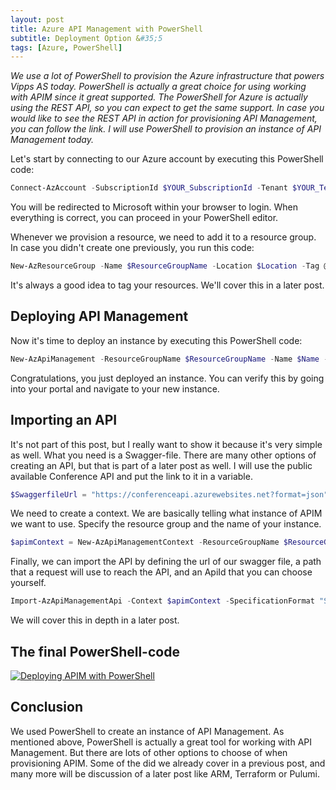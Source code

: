 ```yaml
---
layout: post
title: Azure API Management with PowerShell
subtitle: Deployment Option &#35;5
tags: [Azure, PowerShell]
---
```


*We use a lot of PowerShell to provision the Azure infrastructure that powers Vipps AS today. PowerShell is actually a great choice for using working with APIM since it great supported. The PowerShell for Azure is actually using the REST API, so you can expect to get the same support. In case you would like to see the REST API in action for provisioning API Management, you can follow the link. I will use PowerShell to provision an instance of API Management today.*

Let's start by connecting to our Azure account by executing this PowerShell code:

```powershell
Connect-AzAccount -SubscriptionId $YOUR_SubscriptionId -Tenant $YOUR_TenantId
```

You will be redirected to Microsoft within your browser to login. When everything is correct, you can proceed in your PowerShell editor.

Whenever we provision a resource, we need to add it to a resource group. In case you didn't create one previously, you run this code:

```powershell
New-AzResourceGroup -Name $ResourceGroupName -Location $Location -Tag @{Owner=$LoggedInUser}
```
It's always a good idea to tag your resources. We'll cover this in a later post.

## Deploying API Management

Now it's time to deploy an instance by executing this PowerShell code:

```powershell
New-AzApiManagement -ResourceGroupName $ResourceGroupName -Name $Name -Sku "Consumption" -Location $Location -Organization "YOUR_Organization" -AdminEmail $LoggedInUser
```
Congratulations, you just deployed an instance. You can verify this by going into your portal and navigate to your new instance.

## Importing an API

It's not part of this post, but I really want to show it because it's very simple as well. What you need is a Swagger-file. There are many other options of creating an API, but that is part of a later post as well. I will use the public available Conference API and put the link to it in a variable.

```powershell
$SwaggerfileUrl = "https://conferenceapi.azurewebsites.net?format=json"
```

We need to create a context. We are basically telling what instance of APIM we want to use. Specify the resource group and the name of your instance.

```powershell
$apimContext = New-AzApiManagementContext -ResourceGroupName $ResourceGroupName -ServiceName $Name
```

Finally, we can import the API by defining the url of our swagger file, a path that a request will use to reach the API, and an ApiId that you can choose yourself.

```powershell
Import-AzApiManagementApi -Context $apimContext -SpecificationFormat "Swagger" -SpecificationUrl $SwaggerfileUrl -Path $Path -ApiId $ApiId
```

We will cover this in depth in a later post.

## The final PowerShell-code

[![Deploying APIM with PowerShell](https://media-exp1.licdn.com/dms/image/C4E12AQFBqwOQVOjmnA/article-inline_image-shrink_1500_2232/0?e=1591833600&v=beta&t=izc42z6W1dNY4_pbBphUtb8fcMlyf2Irpwg22pH-Vpc)](https://gist.github.com/svenmalvik/97f5b86651b3db8e23223b5926d5e746)

## Conclusion
We used PowerShell to create an instance of API Management. As mentioned above, PowerShell is actually a great tool for working with API Management. But there are lots of other options to choose of when provisioning APIM. Some of the did we already cover in a previous post, and many more will be discussion of a later post like ARM, Terraform or Pulumi.
